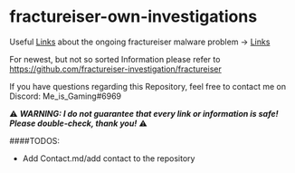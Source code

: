# fractureiser-own-investigations


Useful [Links](./LINKS.md) about the ongoing fractureiser malware problem -> [Links](./LINKS.md)

For newest, but not so sorted Information please refer to <https://github.com/fractureiser-investigation/fractureiser>



If you have questions regarding this Repository, feel free to contact me on Discord: Me_is_Gaming#6969


⚠ **_WARNING: I do not guarantee that every link or information is safe! Please double-check, thank you!_** ⚠




####TODOS:

* Add Contact.md/add contact to the repository